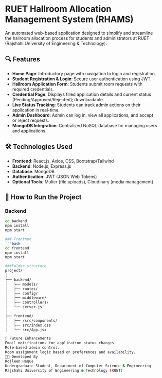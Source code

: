 # RUET Hallroom Allocation Management System (RHAMS)

An automated web-based application designed to simplify and streamline the hallroom allocation process for students and administrators at RUET (Rajshahi University of Engineering & Technology).

## 🔍 Features

- **Home Page**: Introductory page with navigation to login and registration.
- **Student Registration & Login**: Secure user authentication using JWT.
- **Hallroom Application Form**: Students submit room requests with required credentials.
- **Credential Page**: Displays filled application details and current status (Pending/Approved/Rejected); downloadable.
- **Live Status Tracking**: Students can track admin actions on their application in real-time.
- **Admin Dashboard**: Admin can log in, view all applications, and accept or reject requests.
- **MongoDB Integration**: Centralized NoSQL database for managing users and applications.

## 🛠️ Technologies Used

- **Frontend**: React.js, Axios, CSS, Bootstrap/Tailwind
- **Backend**: Node.js, Express.js
- **Database**: MongoDB
- **Authentication**: JWT (JSON Web Tokens)
- **Optional Tools**: Multer (file uploads), Cloudinary (media management)

## 🚀 How to Run the Project

### Backend
```bash
cd backend
npm install
npm start

### Frontned
```bash
cd frontend
npm install
npm start

###Folder structure
project/
│
├── backend/
│   ├── models/
│   ├── routes/
│   ├── config/
│   ├── middleware/
│   ├── controllers/
│   └── server.js
│
├── frontend/
│   ├── /src/components/
│   ├── src/index.css
│   └── src/App.jsx

🎯 Future Enhancements
Email notifications for application status changes.
Role-based admin control.
Room assignment logic based on preferences and availability.
👨‍🎓 Developed By
Rojleen Haque
Undergraduate Student, Department of Computer Science & Engineering
Rajshahi University of Engineering & Technology (RUET)
